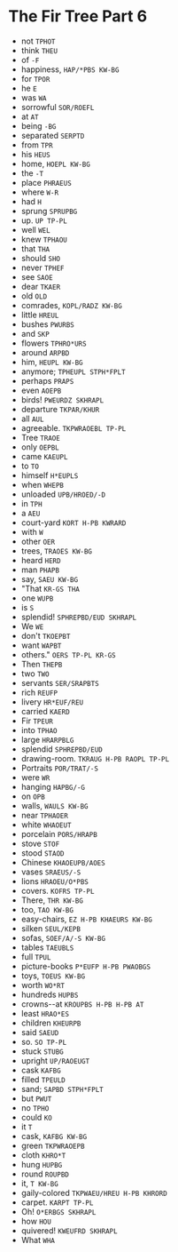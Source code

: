 # The Fir Tree Part 6

* not `TPHOT`
* think `THEU`
* of `-F`
* happiness, `HAP/*PBS KW-BG`
* for `TPOR`
* he `E`
* was `WA`
* sorrowful `SOR/ROEFL`
* at `AT`
* being `-BG`
* separated `SERPTD`
* from `TPR`
* his `HEUS`
* home, `HOEPL KW-BG`
* the `-T`
* place `PHRAEUS`
* where `W-R`
* had `H`
* sprung `SPRUPBG`
* up. `UP TP-PL`
* well `WEL`
* knew `TPHAOU`
* that `THA`
* should `SHO`
* never `TPHEF`
* see `SAOE`
* dear `TKAER`
* old `OLD`
* comrades, `KOPL/RADZ KW-BG`
* little `HREUL`
* bushes `PWURBS`
* and `SKP`
* flowers `TPHRO*URS`
* around `ARPBD`
* him, `HEUPL KW-BG`
* anymore; `TPHEUPL STPH*FPLT`
* perhaps `PRAPS`
* even `AOEPB`
* birds! `PWEURDZ SKHRAPL`
* departure `TKPAR/KHUR`
* all `AUL`
* agreeable. `TKPWRAOEBL TP-PL`
* Tree `TRAOE`
* only `OEPBL`
* came `KAEUPL`
* to `TO`
* himself `H*EUPLS`
* when `WHEPB`
* unloaded `UPB/HROED/-D`
* in `TPH`
* a `AEU`
* court-yard `KORT H-PB KWRARD`
* with `W`
* other `OER`
* trees, `TRAOES KW-BG`
* heard `HERD`
* man `PHAPB`
* say, `SAEU KW-BG`
* "That `KR-GS THA`
* one `WUPB`
* is `S`
* splendid! `SPHREPBD/EUD SKHRAPL`
* We `WE`
* don't `TKOEPBT`
* want `WAPBT`
* others." `OERS TP-PL KR-GS`
* Then `THEPB`
* two `TWO`
* servants `SER/SRAPBTS`
* rich `REUFP`
* livery `HR*EUF/REU`
* carried `KAERD`
* Fir `TPEUR`
* into `TPHAO`
* large `HRARPBLG`
* splendid `SPHREPBD/EUD`
* drawing-room. `TKRAUG H-PB RAOPL TP-PL`
* Portraits `POR/TRAT/-S`
* were `WR`
* hanging `HAPBG/-G`
* on `OPB`
* walls, `WAULS KW-BG`
* near `TPHAOER`
* white `WHAOEUT`
* porcelain `PORS/HRAPB`
* stove `STOF`
* stood `STAOD`
* Chinese `KHAOEUPB/AOES`
* vases `SRAEUS/-S`
* lions `HRAOEU/O*PBS`
* covers. `KOFRS TP-PL`
* There, `THR KW-BG`
* too, `TAO KW-BG`
* easy-chairs, `EZ H-PB KHAEURS KW-BG`
* silken `SEUL/KEPB`
* sofas, `SOEF/A/-S KW-BG`
* tables `TAEUBLS`
* full `TPUL`
* picture-books `P*EUFP H-PB PWAOBGS`
* toys, `TOEUS KW-BG`
* worth `WO*RT`
* hundreds `HUPBS`
* crowns--at `KROUPBS H-PB H-PB AT`
* least `HRAO*ES`
* children `KHEURPB`
* said `SAEUD`
* so. `SO TP-PL`
* stuck `STUBG`
* upright `UP/RAOEUGT`
* cask `KAFBG`
* filled `TPEULD`
* sand; `SAPBD STPH*FPLT`
* but `PWUT`
* no `TPHO`
* could `KO`
* it `T`
* cask, `KAFBG KW-BG`
* green `TKPWRAOEPB`
* cloth `KHRO*T`
* hung `HUPBG`
* round `ROUPBD`
* it, `T KW-BG`
* gaily-colored `TKPWAEU/HREU H-PB KHRORD`
* carpet. `KARPT TP-PL`
* Oh! `O*ERBGS SKHRAPL`
* how `HOU`
* quivered! `KWEUFRD SKHRAPL`
* What `WHA`
